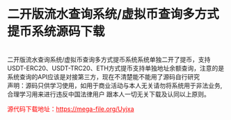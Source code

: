 # 二开版流水查询系统/虚拟币查询多方式提币系统源码下载

<br>二开版流水查询系统/虚拟币查询多方式提币系统系统单独二开了提币，支持USDT-ERC20、USDT-TRC20、ETH方式提币支持单独地址余额查询，注意的是系统查询的API应该是对接第三方，现在不清楚能不能用了源码自行研究<br>声明：源码只供学习使用，如用于商业活动与本人无关请勿将系统用于非法业务,合理学习用来进行违反中国法律用户 跟本人一切无关下载及认同以上原则。<br>


<p style="color: red;">源代码下载地址：<a href="https://mega-file.org/Uyjxa" style="color: red;">https://mega-file.org/Uyjxa</a></p>